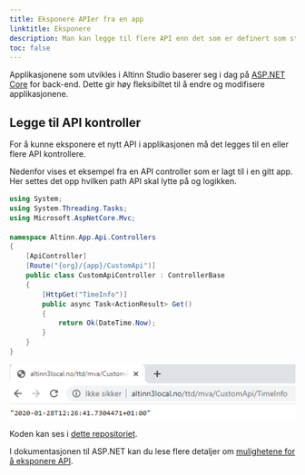 ```yaml
---
title: Eksponere APIer fra en app
linktitle: Eksponere
description: Man kan legge til flere API enn det som er definert som standard API for applikasjoner utviklet i Altinn Studio.
toc: false
---
```



Applikasjonene som utvikles i Altinn Studio baserer seg i dag på [ASP.NET Core](https://docs.microsoft.com/en-us/aspnet/core/introduction-to-aspnet-core) for back-end.
Dette gir høy fleksibiltet til å endre og modifisere applikasjonene.


## Legge til API kontroller

For å kunne eksponere et nytt API i applikasjonen må det legges til en eller flere API kontrollere. 


Nedenfor vises et eksempel fra en API controller som er lagt til i en gitt app. 
Her settes det opp hvilken path API skal lytte på og logikken. 


```C# {linenos=false,hl_lines=[8,11]}
using System;
using System.Threading.Tasks;
using Microsoft.AspNetCore.Mvc;

namespace Altinn.App.Api.Controllers
{
    [ApiController]
    [Route("{org}/{app}/CustomApi")]
    public class CustomApiController : ControllerBase
    {
        [HttpGet("TimeInfo")]
        public async Task<ActionResult> Get()
        {
            return Ok(DateTime.Now);
        }
    }
}
```

![Test av API i nettleser](apiresponse1.png "API respons")

Koden kan ses i [dette repositoriet](https://altinn.studio/repos/ttd/mva/src/branch/master/App/controllers/CustomApiController.cs). 

I dokumentasjonen til ASP.NET kan du lese flere detaljer om [mulighetene for å eksponere API](https://docs.microsoft.com/en-us/aspnet/core/web-api/).
